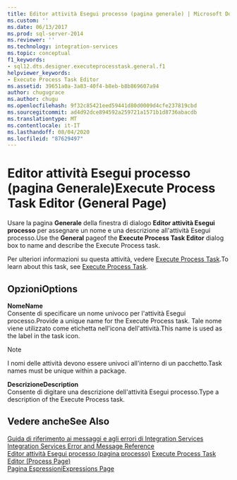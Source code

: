 ```yaml
---
title: Editor attività Esegui processo (pagina generale) | Microsoft Docs
ms.custom: ''
ms.date: 06/13/2017
ms.prod: sql-server-2014
ms.reviewer: ''
ms.technology: integration-services
ms.topic: conceptual
f1_keywords:
- sql12.dts.designer.executeprocesstask.general.f1
helpviewer_keywords:
- Execute Process Task Editor
ms.assetid: 39651a0a-3a83-40f4-b8eb-b8b869607a94
author: chugugrace
ms.author: chugu
ms.openlocfilehash: 9f32c85421eed59441d80d0009d4cfe237819cbd
ms.sourcegitcommit: ad4d92dce894592a259721a1571b1d8736abacdb
ms.translationtype: MT
ms.contentlocale: it-IT
ms.lasthandoff: 08/04/2020
ms.locfileid: "87629497"
---
```

# <a name="execute-process-task-editor-general-page"></a><span data-ttu-id="0a431-102">Editor attività Esegui processo (pagina Generale)</span><span class="sxs-lookup"><span data-stu-id="0a431-102">Execute Process Task Editor (General Page)</span></span>
  <span data-ttu-id="0a431-103">Usare la pagina **Generale** della finestra di dialogo **Editor attività Esegui processo** per assegnare un nome e una descrizione all'attività Esegui processo.</span><span class="sxs-lookup"><span data-stu-id="0a431-103">Use the **General** pageof the **Execute Process Task Editor** dialog box to name and describe the Execute Process task.</span></span>  
  
 <span data-ttu-id="0a431-104">Per ulteriori informazioni su questa attività, vedere [Execute Process Task](control-flow/execute-process-task.md).</span><span class="sxs-lookup"><span data-stu-id="0a431-104">To learn about this task, see [Execute Process Task](control-flow/execute-process-task.md).</span></span>  
  
## <a name="options"></a><span data-ttu-id="0a431-105">Opzioni</span><span class="sxs-lookup"><span data-stu-id="0a431-105">Options</span></span>  
 <span data-ttu-id="0a431-106">**Nome**</span><span class="sxs-lookup"><span data-stu-id="0a431-106">**Name**</span></span>  
 <span data-ttu-id="0a431-107">Consente di specificare un nome univoco per l'attività Esegui processo.</span><span class="sxs-lookup"><span data-stu-id="0a431-107">Provide a unique name for the Execute Process task.</span></span> <span data-ttu-id="0a431-108">Tale nome viene utilizzato come etichetta nell'icona dell'attività.</span><span class="sxs-lookup"><span data-stu-id="0a431-108">This name is used as the label in the task icon.</span></span>  
  
> [!NOTE]  
>  <span data-ttu-id="0a431-109">I nomi delle attività devono essere univoci all'interno di un pacchetto.</span><span class="sxs-lookup"><span data-stu-id="0a431-109">Task names must be unique within a package.</span></span>  
  
 <span data-ttu-id="0a431-110">**Descrizione**</span><span class="sxs-lookup"><span data-stu-id="0a431-110">**Description**</span></span>  
 <span data-ttu-id="0a431-111">Consente di digitare una descrizione dell'attività Esegui processo.</span><span class="sxs-lookup"><span data-stu-id="0a431-111">Type a description of the Execute Process task.</span></span>  
  
## <a name="see-also"></a><span data-ttu-id="0a431-112">Vedere anche</span><span class="sxs-lookup"><span data-stu-id="0a431-112">See Also</span></span>  
 <span data-ttu-id="0a431-113">[Guida di riferimento ai messaggi e agli errori di Integration Services](../../2014/integration-services/integration-services-error-and-message-reference.md) </span><span class="sxs-lookup"><span data-stu-id="0a431-113">[Integration Services Error and Message Reference](../../2014/integration-services/integration-services-error-and-message-reference.md) </span></span>  
 <span data-ttu-id="0a431-114">[Editor attività Esegui processo &#40;pagina processo&#41;](../../2014/integration-services/execute-process-task-editor-process-page.md) </span><span class="sxs-lookup"><span data-stu-id="0a431-114">[Execute Process Task Editor &#40;Process Page&#41;](../../2014/integration-services/execute-process-task-editor-process-page.md) </span></span>  
 [<span data-ttu-id="0a431-115">Pagina Espressioni</span><span class="sxs-lookup"><span data-stu-id="0a431-115">Expressions Page</span></span>](expressions/expressions-page.md)  
  
  
